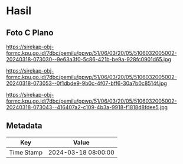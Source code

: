# Hasil

## Foto C Plano

https://sirekap-obj-formc.kpu.go.id/7dbc/pemilu/ppwp/51/06/03/20/05/5106032005002-20240318-073030--9e63a3f0-5c86-421b-be9a-928fc0901d65.jpg

https://sirekap-obj-formc.kpu.go.id/7dbc/pemilu/ppwp/51/06/03/20/05/5106032005002-20240318-073053--0f1dbde9-9b0c-4f07-bff6-30a7b0c8514f.jpg

https://sirekap-obj-formc.kpu.go.id/7dbc/pemilu/ppwp/51/06/03/20/05/5106032005002-20240318-073043--416407a2-c109-4b3a-9918-f1818d8fdee5.jpg


## Metadata

| Key        | Value               |
| ---------- | ------------------- |
| Time Stamp | 2024-03-18 08:00:00 |



